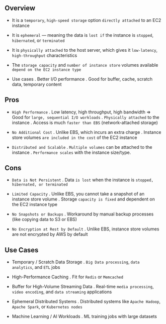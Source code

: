 ## Overview

- It is a `temporary`, `high-speed storage` option `directly attached` to an EC2 instance
- It is `ephemeral` — meaning the data is `lost if` the instance is `stopped`, `hibernated`, or `terminated`
- It is `physically attached` to the host server, which gives it `low-latency`, `high-throughput` characteristics
- The `storage capacity` and `number of instance store` volumes available `depend on the EC2 instance type`

- Use cases
  . Better I/O performance
  . Good for buffer, cache, scratch data, temporary content

## Pros

- `High Performance`
  . Low latency, high throughput, high bandwidth => Good for `large, sequential I/O workloads`
  . `Physically attached` to the instance
  . Access is much `faster than EBS` (network-attached storage)

- `No Additional Cost`
  . Unlike EBS, which incurs an extra charge
  . Instance store volumes `are included in the cost` of the EC2 instance

- `Distributed and Scalable`
  . `Multiple volumes` can be attached to the instance
  . `Performance scales` with the instance size/type.

## Cons

- `Data is Not Persistent`
  . Data `is lost` when the instance is `stopped, hibernated, or terminated`

- `Limited Capacity`
  . Unlike EBS, you cannot take a snapshot of an instance store volume
  . Storage `capacity is fixed` and dependent on the EC2 instance type

- `No Snapshots or Backups`
  . Workaround by manual backup processes (like copying data to S3 or EBS)

- `No Encryption at Rest by Default`
  . Unlike EBS, instance store volumes are not encrypted by AWS by default

## Use Cases

- Temporary / Scratch Data Storage
  . `Big Data processing`, `data analytics`, and `ETL` jobs

- High-Performance Caching
  . Fit for `Redis` or `Memcached`

- Buffer for High-Volume Streaming Data
  . Real-time `media processing`, `video encoding`, and `data streaming` applications

- Ephemeral Distributed Systems
  . Distributed systems like `Apache Hadoop`, `Apache Spark`, or `Kubernetes nodes`

- Machine Learning / AI Workloads
  . ML training jobs with large datasets
